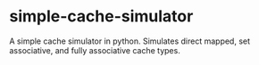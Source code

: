 # simple-cache-simulator
A simple cache simulator in python. Simulates direct mapped, set associative, and fully associative cache types.
